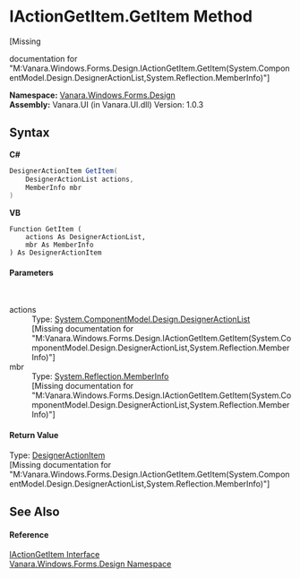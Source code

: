 # IActionGetItem.GetItem Method 
 

\[Missing <summary> documentation for "M:Vanara.Windows.Forms.Design.IActionGetItem.GetItem(System.ComponentModel.Design.DesignerActionList,System.Reflection.MemberInfo)"\]

**Namespace:**&nbsp;<a href="47183544-7c44-c1e2-cf57-c68e49a55933">Vanara.Windows.Forms.Design</a><br />**Assembly:**&nbsp;Vanara.UI (in Vanara.UI.dll) Version: 1.0.3

## Syntax

**C#**<br />
``` C#
DesignerActionItem GetItem(
	DesignerActionList actions,
	MemberInfo mbr
)
```

**VB**<br />
``` VB
Function GetItem ( 
	actions As DesignerActionList,
	mbr As MemberInfo
) As DesignerActionItem
```


#### Parameters
&nbsp;<dl><dt>actions</dt><dd>Type: <a href="http://msdn2.microsoft.com/en-us/library/dayw51ee" target="_blank">System.ComponentModel.Design.DesignerActionList</a><br />\[Missing <param name="actions"/> documentation for "M:Vanara.Windows.Forms.Design.IActionGetItem.GetItem(System.ComponentModel.Design.DesignerActionList,System.Reflection.MemberInfo)"\]</dd><dt>mbr</dt><dd>Type: <a href="http://msdn2.microsoft.com/en-us/library/8fek28hz" target="_blank">System.Reflection.MemberInfo</a><br />\[Missing <param name="mbr"/> documentation for "M:Vanara.Windows.Forms.Design.IActionGetItem.GetItem(System.ComponentModel.Design.DesignerActionList,System.Reflection.MemberInfo)"\]</dd></dl>

#### Return Value
Type: <a href="http://msdn2.microsoft.com/en-us/library/fxy5kcya" target="_blank">DesignerActionItem</a><br />\[Missing <returns> documentation for "M:Vanara.Windows.Forms.Design.IActionGetItem.GetItem(System.ComponentModel.Design.DesignerActionList,System.Reflection.MemberInfo)"\]

## See Also


#### Reference
<a href="41941fd3-470d-c504-b24e-a216210e1d4d">IActionGetItem Interface</a><br /><a href="47183544-7c44-c1e2-cf57-c68e49a55933">Vanara.Windows.Forms.Design Namespace</a><br />